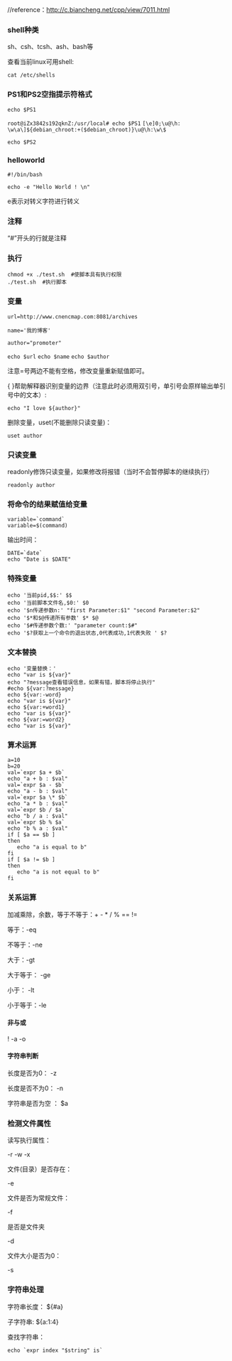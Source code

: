 //reference：http://c.biancheng.net/cpp/view/7011.html

### shell种类

sh、csh、tcsh、ash、bash等

查看当前linux可用shell:

`cat /etc/shells`

### PS1和PS2空指提示符格式

`echo $PS1`

`root@iZx3842s192qknZ:/usr/local# echo $PS1`
`[\e]0;\u@\h: \w\a\]${debian_chroot:+($debian_chroot)}\u@\h:\w\$`

`echo $PS2`

### helloworld

`#!/bin/bash`

`echo -e "Hello World ! \n"`

e表示对转义字符进行转义

### 注释

“#”开头的行就是注释

### 执行

```
chmod +x ./test.sh  #使脚本具有执行权限
./test.sh  #执行脚本
```

### 变量

`url=http://www.cnencmap.com:8081/archives`

`name='我的博客'`

`author="promoter"`

`echo $url`
`echo $name`
`echo $author`

注意=号两边不能有空格，修改变量重新赋值即可。

{ }帮助解释器识别变量的边界（注意此时必须用双引号，单引号会原样输出单引号中的文本）:

`echo "I love ${author}"`

删除变量，uset(不能删除只读变量)：

`uset author`

### 只读变量

readonly修饰只读变量，如果修改将报错（当时不会暂停脚本的继续执行）

`readonly author`

### 将命令的结果赋值给变量

```
variable=`command`
variable=$(command)
```

输出时间：

```
DATE=`date`
echo "Date is $DATE"
```

### 特殊变量

```
echo '当前pid,$$:' $$
echo '当前脚本文件名,$0:' $0
echo '$n传递参数n:' "first Parameter:$1" "second Parameter:$2"
echo '$*和$@传递所有参数' $* $@
echo '$#传递参数个数:' "parameter count:$#"
echo '$?获取上一个命令的退出状态,0代表成功,1代表失败 ' $?
```

### 文本替换

```
echo '变量替换：'
echo "var is ${var}"
echo "?message查看错误信息，如果有错，脚本将停止执行"
#echo ${var:?message}
echo ${var:-word}
echo "var is ${var}"
echo ${var:+word1}
echo "var is ${var}"
echo ${var:=word2}
echo "var is ${var}"
```

### 算术运算

```
a=10
b=20
val=`expr $a + $b`
echo "a + b : $val"
val=`expr $a - $b`
echo "a - b : $val"
val=`expr $a \* $b`
echo "a * b : $val"
val=`expr $b / $a`
echo "b / a : $val"
val=`expr $b % $a`
echo "b % a : $val"
if [ $a == $b ]
then
   echo "a is equal to b"
fi
if [ $a != $b ]
then
   echo "a is not equal to b"
fi
```

### 关系运算

加减乘除，余数，等于不等于：+ - * / % ==  != 

等于：-eq

不等于：-ne

大于：-gt

大于等于： -ge

小于： -lt

小于等于：-le

#### 非与或

!	-a	-o 

#### 字符串判断

长度是否为0： -z

长度是否不为0： -n

字符串是否为空 ： $a

### 检测文件属性

读写执行属性：

-r -w -x

文件(目录）是否存在：

-e

文件是否为常规文件：

-f

是否是文件夹

-d

文件大小是否为0：

-s

### 字符串处理

字符串长度： ${#a}

子字符串: ${a:1:4}

查找字符串：

```
echo `expr index "$string" is`
```

















